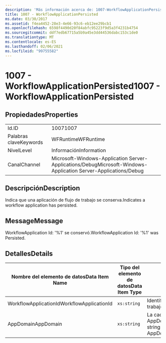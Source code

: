```yaml
---
description: 'Más información acerca de: 1007-WorkflowApplicationPersisted'
title: 1007 - WorkflowApplicationPersisted
ms.date: 03/30/2017
ms.assetid: f4ea4452-28e3-4e66-93c6-eb12ee29bcb1
ms.openlocfilehash: 6598f4490d20f84abfc95223f9d5a3f4231b4754
ms.sourcegitcommit: ddf7edb67715a5b9a45e3dd44536dabc153c1de0
ms.translationtype: MT
ms.contentlocale: es-ES
ms.lasthandoff: 02/06/2021
ms.locfileid: "99755582"
---
```

# <a name="1007---workflowapplicationpersisted"></a><span data-ttu-id="b0c92-103">1007 - WorkflowApplicationPersisted</span><span class="sxs-lookup"><span data-stu-id="b0c92-103">1007 - WorkflowApplicationPersisted</span></span>

## <a name="properties"></a><span data-ttu-id="b0c92-104">Propiedades</span><span class="sxs-lookup"><span data-stu-id="b0c92-104">Properties</span></span>  
  
|||  
|-|-|  
|<span data-ttu-id="b0c92-105">Id.</span><span class="sxs-lookup"><span data-stu-id="b0c92-105">ID</span></span>|<span data-ttu-id="b0c92-106">1007</span><span class="sxs-lookup"><span data-stu-id="b0c92-106">1007</span></span>|  
|<span data-ttu-id="b0c92-107">Palabras clave</span><span class="sxs-lookup"><span data-stu-id="b0c92-107">Keywords</span></span>|<span data-ttu-id="b0c92-108">WFRuntime</span><span class="sxs-lookup"><span data-stu-id="b0c92-108">WFRuntime</span></span>|  
|<span data-ttu-id="b0c92-109">Nivel</span><span class="sxs-lookup"><span data-stu-id="b0c92-109">Level</span></span>|<span data-ttu-id="b0c92-110">Información</span><span class="sxs-lookup"><span data-stu-id="b0c92-110">Information</span></span>|  
|<span data-ttu-id="b0c92-111">Canal</span><span class="sxs-lookup"><span data-stu-id="b0c92-111">Channel</span></span>|<span data-ttu-id="b0c92-112">Microsoft-Windows-Application Server-Applications/Debug</span><span class="sxs-lookup"><span data-stu-id="b0c92-112">Microsoft-Windows-Application Server-Applications/Debug</span></span>|  
  
## <a name="description"></a><span data-ttu-id="b0c92-113">Descripción</span><span class="sxs-lookup"><span data-stu-id="b0c92-113">Description</span></span>  

 <span data-ttu-id="b0c92-114">Indica que una aplicación de flujo de trabajo se conserva.</span><span class="sxs-lookup"><span data-stu-id="b0c92-114">Indicates a workflow application has persisted.</span></span>  
  
## <a name="message"></a><span data-ttu-id="b0c92-115">Message</span><span class="sxs-lookup"><span data-stu-id="b0c92-115">Message</span></span>  

 <span data-ttu-id="b0c92-116">WorkflowApplication Id: '%1' se conservó.</span><span class="sxs-lookup"><span data-stu-id="b0c92-116">WorkflowApplication Id: '%1' was Persisted.</span></span>  
  
## <a name="details"></a><span data-ttu-id="b0c92-117">Detalles</span><span class="sxs-lookup"><span data-stu-id="b0c92-117">Details</span></span>  
  
|<span data-ttu-id="b0c92-118">Nombre del elemento de datos</span><span class="sxs-lookup"><span data-stu-id="b0c92-118">Data Item Name</span></span>|<span data-ttu-id="b0c92-119">Tipo del elemento de datos</span><span class="sxs-lookup"><span data-stu-id="b0c92-119">Data Item Type</span></span>|<span data-ttu-id="b0c92-120">Descripción</span><span class="sxs-lookup"><span data-stu-id="b0c92-120">Description</span></span>|  
|--------------------|--------------------|-----------------|  
|<span data-ttu-id="b0c92-121">WorkflowApplicationId</span><span class="sxs-lookup"><span data-stu-id="b0c92-121">WorkflowApplicationId</span></span>|`xs:string`|<span data-ttu-id="b0c92-122">Identificador de la aplicación del flujo de trabajo.</span><span class="sxs-lookup"><span data-stu-id="b0c92-122">The workflow application id</span></span>|  
|<span data-ttu-id="b0c92-123">AppDomain</span><span class="sxs-lookup"><span data-stu-id="b0c92-123">AppDomain</span></span>|`xs:string`|<span data-ttu-id="b0c92-124">La cadena devuelta por AppDomain.CurrentDomain.FriendlyName.</span><span class="sxs-lookup"><span data-stu-id="b0c92-124">The string returned by AppDomain.CurrentDomain.FriendlyName.</span></span>|
